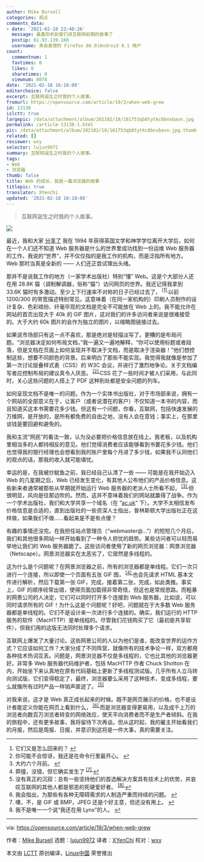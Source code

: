```yaml
---
author: Mike Bursell
categories: 观点
comments_data:
- date: '2021-02-18 22:40:26'
  message: 最喜欢听前辈们讲互联网前期的故事了
  postip: 61.93.139.166
  username: 来自香港的 Firefox 86.0|Android 8.1 用户
count:
  commentnum: 1
  favtimes: 0
  likes: 0
  sharetimes: 0
  viewnum: 8078
date: '2021-02-18 16:18:08'
editorchoice: false
excerpt: 互联网诞生之时我的个人故事。
fromurl: https://opensource.com/article/19/3/when-web-grew
id: 13130
islctt: true
largepic: /data/attachment/album/202102/18/161753qb8tytkc6bnxbavn.jpg
permalink: /article-13130-1.html
pic: /data/attachment/album/202102/18/161753qb8tytkc6bnxbavn.jpg.thumb.jpg
related: []
reviewer: wxy
selector: lujun9972
summary: 互联网诞生之时我的个人故事。
tags:
- Web
- 浏览器
thumb: false
title: Web 的成长，就是一篇浏览器的故事
titlepic: true
translator: XYenChi
updated: '2021-02-18 16:18:08'
---
```



> 
> 互联网诞生之时我的个人故事。
> 
> 
> 


![](/data/attachment/album/202102/18/161753qb8tytkc6bnxbavn.jpg)


最近，我和大家 [分享了](https://opensource.com/article/18/11/how-web-was-won) 我在 1994 年获得英国文学和神学学位离开大学后，如何在一个人们还不知道 Web 服务器是什么的世界里成功找到一份运维 Web 服务器的工作。我说的“世界”，并不仅仅指的是我工作的机构，而是泛指所有地方。Web 那时当真是全新的 —— 人们还正尝试理出头绪。


那并不是说我工作的地方（一家学术出版社）特别“懂” Web。这是个大部分人还在用 28.8K 猫（调制解调器，俗称“猫”）访问网页的世界。我还记得我拿到 33.6K 猫时有多激动。至少上下行速率不对称的日子已经过去了，<sup class="footnote-ref"> <a href="#fn1" id="fnref1">  [1] </a></sup> 以前 1200/300 的带宽描述特别常见。这意味着（在同一家机构的）印刷人员制作的设计复杂、色彩缤纷、纤毫毕现的文档是完全不可能放在 Web 上的。我不能允许在网站的首页出现大于 40k 的 GIF 图片，这对我们的许多访问者来说是很难接受的。大于大约 60k 图片的会作为独立的图片，以缩略图链接过去。


如果说市场部只有这一点不喜欢，那是绝对是轻描淡写了。更糟的是布局问题。“浏览器决定如何布局文档，”我一遍又一遍地解释，“你可以使用标题或者段落，但是文档在页面上如何呈现并不取决于文档，而是取决于渲染器！”他们想控制这些，想要不同颜色的背景。后来明白了那些不能实现。我觉得我就像是参加了第一次讨论层叠样式表（CSS）的 W3C 会议，并进行了激烈地争论。关于文档编写者应控制布局的建议真令人厌恶。<sup class="footnote-ref"> <a href="#fn2" id="fnref2">  [2] </a></sup> CSS 花了一些时间才被人们采用，与此同时，关心这些问题的人搭上了 PDF 这种到处都是安全问题的列车。


如何呈现文档不是唯一的问题。作为一个实体书出版社，对于市场部来说，拥有一个网站的全部意义在于，让客户（或者说潜在的客户）不仅知道一本书的内容，而且知道买这本书需要花多少钱。但这有一个问题，你看，互联网，包括快速发展的万维网，是开放的，是所有都免费的自由之地，没有人会在意钱；事实上，在那里谈钱是要回避和避免的。


我和主流“网民”的看法一致，认为没必要把价格信息放在线上。我老板，以及机构里相当多的人都持相反的意见。他们觉得消费者应该能够看到书要花多少钱。他们也觉得我的银行经理也会想看到我的账户里每个月进了多少钱，如果我不认同他们的观点的话，那我的收入就可能堪忧。


幸运的是，在我被炒鱿鱼之前，我已经自己认清了一些 —— 可能是在我开始迈入 Web 的几星期之后，Web 已经发生变化，有其他人公布他们的产品价格信息。这些新来者通常被那些从早期就开始运行 Web 服务器的老派人士所看不起，<sup class="footnote-ref"> <a href="#fn3" id="fnref3">  [3] </a></sup> 但很明显，风向是往那边吹的。然而，这并不意味着我们的网站就赢得了战争。作为一个学术出版社，我们和大学共享一个域名（在 “[ac.uk](http://ac.uk)” 下）。大学不太相信发布价格信息是合适的，直到出版社的一些资深人士指出，普林斯顿大学出版社正在这样做，如果我们不做……看起来是不是有点傻？


有趣的事情还没完。在我担任站点管理员（“webmaster@…”）的短短几个月后，我们和其他很多网站一样开始看到了一种令人担忧的趋势。某些访问者可以轻而易举地让我们的 Web 服务器跪了。这些访问者使用了新的网页浏览器：网景浏览器（Netscape）。网景浏览器实在太恶劣了，它居然是多线程的。


这为什么是个问题呢？在网景浏览器之前，所有的浏览器都是单线程。它们一次只进行一个连接，所以即使一个页面有五张 GIF 图，<sup class="footnote-ref"> <a href="#fn4" id="fnref4">  [4] </a></sup> 也会先请求 HTML 基本文件进行解析，然后下载第一张 GIF，完成，接着第二张，完成，如此类推。事实上，GIF 的顺序经常出错，使得页面加载得非常奇怪，但这也是常规思路。而粗暴的网景公司的人决定，它们可以同时打开多个连接到 Web 服务器，比如说，可以同时请求所有的 GIF！为什么这是个问题呢？好吧，问题就在于大多数 Web 服务器都是单线程的。它们不是设计来一次进行多个连接的。确实，我们运行的 HTTP 服务的软件（MacHTTP）是单线程的。尽管我们花钱购买了它（最初是共享软件），但我们用的这版无法同时处理多个请求。


互联网上爆发了大量讨论。这些网景公司的人以为他们是谁，能改变世界的运作方式？它应该如何工作？大家分成了不同阵营，就像所有的技术争论一样，双方都用各种技术热词互丢。问题是，网景浏览器不仅是多线程的，它也比其他的浏览器更好。非常多 Web 服务器代码维护者，包括 MacHTTP 作者 Chuck Shotton 在内，开始坐下来认真地在原有代码基础上更新了多线程测试版。几乎所有人立马转向测试版，它们变得稳定了，最终，浏览器要么采用了这种技术，变成多线程，要么就像所有过时产品一样销声匿迹了。<sup class="footnote-ref"> <a href="#fn5" id="fnref5">  [5] </a></sup>


对我来说，这才是 Web 真正成长起来的时候。既不是网页展示的价格，也不是设计者能定义你能在网页上看到什么，<sup class="footnote-ref"> <a href="#fn6" id="fnref6">  [6] </a></sup> 而是浏览器变得更易用，以及成千上万的浏览者向数百万浏览者转变的网络效应，使天平向消费者而不是生产者倾斜。在我的旅程中，还有更多故事，我将留待下次再谈。但从这时起，我的雇主开始看我们的月报，然后是周报、日报，并意识到这将是一件大事，真的需要关注。




---



1. 它们又是怎么回来的？ [↩︎](#fnref1)
2. 你可能不会惊讶，我还是在命令行里最开心。 [↩︎](#fnref2)
3. 大约六个月前。 [↩︎](#fnref3)
4. 莽撞，没错，但它确实发生了 <sup class="footnote-ref"> <a href="#fn7" id="fnref7">  [7] </a></sup> [↩︎](#fnref4)
5. 没有真正的沉寂：总有一些坚持他们的首选解决方案具有技术上的优势，并哀叹互联网的其他人都是邪恶的死硬爱好者。 <sup class="footnote-ref"> <a href="#fn8" id="fnref8">  [8] </a></sup> [↩︎](#fnref5)
6. 我会指出，为那些有各种无障碍需求的人制造严重而持续的问题。 [↩︎](#fnref6)
7. 噢，不，是 GIF 或 BMP，JPEG 还是个好主意，但还没有用上。 [↩︎](#fnref7)
8. 我不是唯一一个说“我还在用 Lynx”的人。 [↩︎](#fnref8)





---


via: <https://opensource.com/article/19/3/when-web-grew>


作者：[Mike Bursell](https://opensource.com/users/mikecamel) 选题：[lujun9972](https://github.com/lujun9972) 译者：[XYenChi](https://github.com/XYenChi) 校对：[wxy](https://github.com/wxy)


本文由 [LCTT](https://github.com/LCTT/TranslateProject) 原创编译，[Linux中国](https://linux.cn/) 荣誉推出